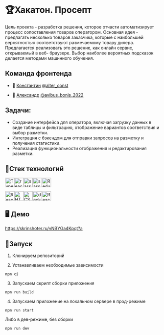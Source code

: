 # 🏆Хакатон. Просепт

Цель проекта - разработка решения, которое отчасти автоматизирует процесс
сопоставления товаров оператором. Основная идея - предлагать несколько товаров заказчика,
которые с наибольшей вероятностью соответствуют размечаемому товару дилера.
Предлагается реализовать это решение, как онлайн сервис, открываемый в веб-
браузере. Выбор наиболее вероятных подсказок делается методами машинного
обучения.

## Команда фронтенда

- 🤖 [Константин](https://github.com/ConstantineEpifanov) <a href="https://t.me/alter_const" target="_blank">@alter_const</a> 

- 👾 [Александр](https://github.com/Alexashka-2022) <a href="https://t.me/avibus_bonis_2022" target="_blank">@avibus_bonis_2022</a> 

## Задачи:

- Создание интерфейса для оператора, включая загрузку данных в виде таблицы и фильтрацию,
отображение вариантов соответствия и выбор разметки.
- Интеграция с бэкендом для отправки запросов на разметку и получения
статистики.
- Реализация функциональности отображения и редактирования
разметки.

## 🦾Стек технологий

<img src="https://img.shields.io/badge/TypeScript-007ACC?style=for-the-badge&logo=typescript&logoColor=white" alt="TypeScript" height="30"/><img src="https://img.shields.io/badge/react-%2320232a.svg?style=for-the-badge&logo=react&logoColor=%2361DAFB" alt="react" height="30"/><img src="https://img.shields.io/badge/Sass-CC6699?style=for-the-badge&logo=sass&logoColor=white" alt="sass" height="30"/><img src="https://img.shields.io/badge/Material--UI-0081CB?style=for-the-badge&logo=material-ui&logoColor=white" alt="sass" height="30"/><img src="https://img.shields.io/badge/Redux-593D88?style=for-the-badge&logo=redux&logoColor=white" alt="Redux" height="30"/>

<img src="https://img.shields.io/badge/React_Router-CA4245?style=for-the-badge&logo=react-router&logoColor=white" alt="React_Router" height="30"/><img src="https://img.shields.io/badge/HTML5-E34F26?style=for-the-badge&logo=html5&logoColor=white" alt="HTML5" height="30"/><img src="https://img.shields.io/badge/CSS3-1572B6?style=for-the-badge&logo=css3&logoColor=white" alt="CSS3" height="30"/><img src="https://img.shields.io/badge/docker-%230db7ed.svg?style=for-the-badge&logo=docker&logoColor=white" alt="docker" height="30"/><img src="https://img.shields.io/badge/React%20Hook%20Form-%23EC5990.svg?style=for-the-badge&logo=reacthookform&logoColor=white" alt="React_Router" height="30"/>

## 🖥 Демо
https://skrinshoter.ru/vNBYGa4Kpqt?a

## 🚀Запуск

1. Клонируем репозиторий

2. Устанавливаем необходимые зависимости

```gitbash
npm ci
```

3. Запускаем скрипт сборки приложения

```gitbash
npm run build
```

4. Запускаем приложение на локальном сервере в прод-режиме

```gitbash
npm run start
```
Либо в дев-режиме, без сборки
```gitbash
npm run dev
```
